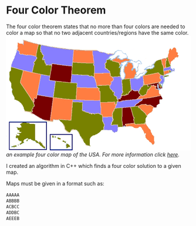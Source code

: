 # Four Color Theorem
The four color theorem states that no more than four colors are needed to color a map so that no two adjacent countries/regions have the same color.
![USA](/images/colorusa.png)
*an example four color map of the USA. For more information click [here](https://en.wikipedia.org/wiki/Four_color_theorem).*

I created an algorithm in C++ which finds a four color solution to a given map.

Maps must be given in a format such as:

```
AAAAA
ABBBB
ACBCC
ADDBC
AEEEB
```


